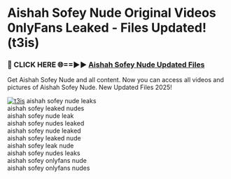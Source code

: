 # Aishah Sofey Nude Original Videos 0nlyFans Leaked - Files Updated! (t3is)

<h3>🔴 CLICK HERE 🌐==►► <a href="https://tinyurl.com/52m3yx9h" rel="nofollow">Aishah Sofey Nude Updated Files</a></h3>

Get Aishah Sofey Nude and all content. Now you can access all videos and pictures of Aishah Sofey Nude. New Updated Files 2025!

[![t3is](https://i.imgur.com/TnHtlc8.gif)](https://tinyurl.com/52m3yx9h)
aishah sofey nude leaks<br>
aishah sofey leaked nudes<br>
aishah sofey nude leak<br>
aishah sofey nudes leaked<br>
aishah sofey nude leaked<br>
aishah sofey leaked nude<br>
aishah sofey leak nude<br>
aishah sofey nudes leaks<br>
aishah sofey onlyfans nude<br>
aishah sofey onlyfans nudes